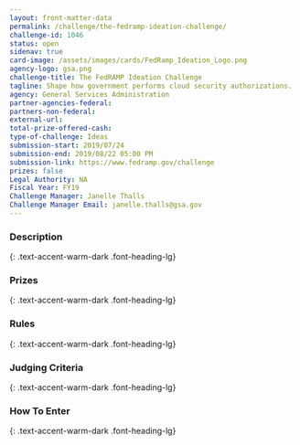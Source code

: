 ```yaml
---
layout: front-matter-data
permalink: /challenge/the-fedramp-ideation-challenge/
challenge-id: 1046
status: open
sidenav: true
card-image: /assets/images/cards/FedRamp_Ideation_Logo.png
agency-logo: gsa.png
challenge-title: The FedRAMP Ideation Challenge
tagline: Shape how government performs cloud security authorizations.
agency: General Services Administration
partner-agencies-federal: 
partners-non-federal: 
external-url:
total-prize-offered-cash: 
type-of-challenge: Ideas
submission-start: 2019/07/24 
submission-end: 2019/08/22 05:00 PM
submission-link: https://www.fedramp.gov/challenge
prizes: false
Legal Authority: NA
Fiscal Year: FY19
Challenge Manager: Janelle Thalls
Challenge Manager Email: janelle.thalls@gsa.gov
---
```


<!-- Description start -->
### Description
{: .text-accent-warm-dark .font-heading-lg}



<!-- Prizes start -->
### Prizes
{: .text-accent-warm-dark .font-heading-lg}



<!-- Rules start -->
### Rules 
{: .text-accent-warm-dark .font-heading-lg}



<!-- Judging start -->
### Judging Criteria
{: .text-accent-warm-dark .font-heading-lg}


<!--  How To Enter start -->
### How To Enter
{: .text-accent-warm-dark .font-heading-lg}

